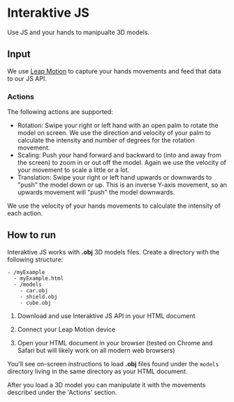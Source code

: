 # Interaktive JS

Use JS and your hands to manipualte 3D models.

## Input

We use [Leap Motion](https://www.leapmotion.com/) to capture your hands movements and feed that data to our JS API.

### Actions

The following actions are supported:

* Rotation: Swipe your right or left hand with an open palm to rotate the model on screen.
We use the direction and velocity of your palm to calculate the intensity
and number of degrees for the rotation movement.
* Scaling: Push your hand forward and backward to (into and away from the screen) to zoom in or out off the model.
Again we use the velocity of your movement to scale a little or a lot.
* Translation: Swipe your right or left hand upwards or downwards to "push" the model down or up.
This is an inverse Y-axis movement, so an upwards movement will "push" the model downwards.

We use the velocity of your hands movements to calculate the intensity of each action.

## How to run

Interaktive JS works with **.obj** 3D models files. Create a directory with the following structure:

    - /myExample
      - myExample.html
      - /models
        - car.obj
        - shield.obj
        - cube.obj

1. Download and use Interaktive JS API in your HTML document

      <script src="interaktive.min.js"></script>

1. Connect your Leap Motion device

1. Open your HTML document in your browser (tested on Chrome and Safari but will likely work on all modern web browsers)

You'll see on-screen instructions to load **.obj** files found under the `models` directory living in the same directory as your HTML document.

After you load a 3D model you can manipulate it with the movements described under the 'Actions' section.
